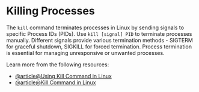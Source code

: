 # Killing Processes

The `kill` command terminates processes in Linux by sending signals to specific Process IDs (PIDs). Use `kill [signal] PID` to terminate processes manually. Different signals provide various termination methods - SIGTERM for graceful shutdown, SIGKILL for forced termination. Process termination is essential for managing unresponsive or unwanted processes.

Learn more from the following resources:

- [@article@Using Kill Command in Linux](https://linuxhandbook.com/kill-command/)
- [@article@Kill Command in Linux](https://linuxize.com/post/kill-command-in-linux/)
